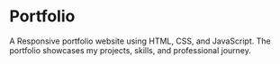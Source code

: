 # Portfolio
A Responsive portfolio website using HTML, CSS, and JavaScript. The portfolio showcases my projects, skills, and professional journey.
